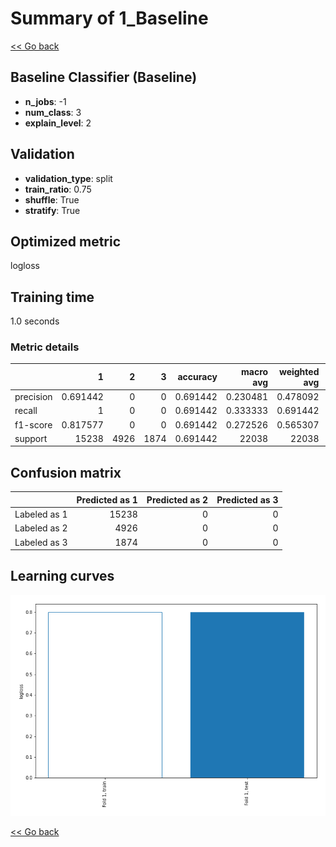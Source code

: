 # Summary of 1_Baseline

[<< Go back](../README.md)


## Baseline Classifier (Baseline)
- **n_jobs**: -1
- **num_class**: 3
- **explain_level**: 2

## Validation
 - **validation_type**: split
 - **train_ratio**: 0.75
 - **shuffle**: True
 - **stratify**: True

## Optimized metric
logloss

## Training time

1.0 seconds

### Metric details
|           |            1 |    2 |    3 |   accuracy |    macro avg |   weighted avg |   logloss |
|:----------|-------------:|-----:|-----:|-----------:|-------------:|---------------:|----------:|
| precision |     0.691442 |    0 |    0 |   0.691442 |     0.230481 |       0.478092 |  0.799602 |
| recall    |     1        |    0 |    0 |   0.691442 |     0.333333 |       0.691442 |  0.799602 |
| f1-score  |     0.817577 |    0 |    0 |   0.691442 |     0.272526 |       0.565307 |  0.799602 |
| support   | 15238        | 4926 | 1874 |   0.691442 | 22038        |   22038        |  0.799602 |


## Confusion matrix
|              |   Predicted as 1 |   Predicted as 2 |   Predicted as 3 |
|:-------------|-----------------:|-----------------:|-----------------:|
| Labeled as 1 |            15238 |                0 |                0 |
| Labeled as 2 |             4926 |                0 |                0 |
| Labeled as 3 |             1874 |                0 |                0 |

## Learning curves
![Learning curves](learning_curves.png)

[<< Go back](../README.md)
